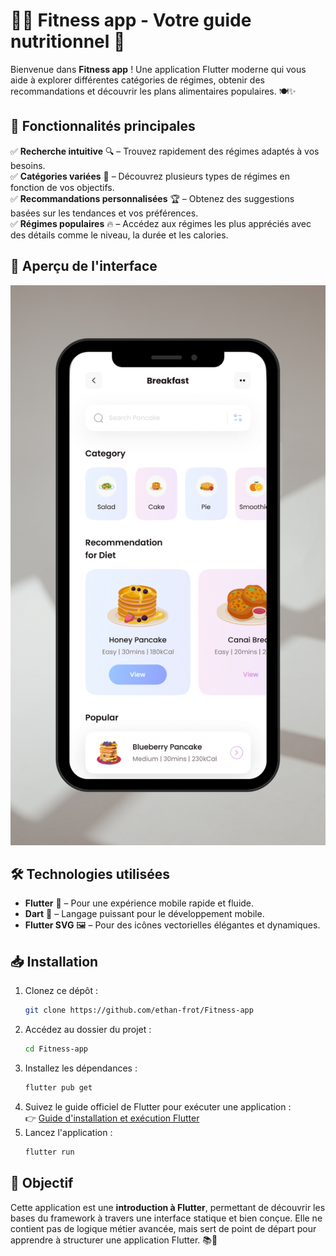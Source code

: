 # 🏋️‍♂️ Fitness app - Votre guide nutritionnel 📱

Bienvenue dans **Fitness app** ! Une application Flutter moderne qui vous aide à explorer différentes catégories de régimes, obtenir des recommandations et découvrir les plans alimentaires populaires. 🍽️✨

## 🚀 Fonctionnalités principales

✅ **Recherche intuitive** 🔍 – Trouvez rapidement des régimes adaptés à vos besoins.\
✅ **Catégories variées** 📂 – Découvrez plusieurs types de régimes en fonction de vos objectifs.\
✅ **Recommandations personnalisées** 🏆 – Obtenez des suggestions basées sur les tendances et vos préférences.\
✅ **Régimes populaires** 🔥 – Accédez aux régimes les plus appréciés avec des détails comme le niveau, la durée et les calories.

## 🎨 Aperçu de l'interface

![Présentation de l'application](assets/thumbnail.png)

## 🛠️ Technologies utilisées

- **Flutter** 🦋 – Pour une expérience mobile rapide et fluide.
- **Dart** 🎯 – Langage puissant pour le développement mobile.
- **Flutter SVG** 🖼️ – Pour des icônes vectorielles élégantes et dynamiques.

## 📥 Installation

1. Clonez ce dépôt :
   ```bash
   git clone https://github.com/ethan-frot/Fitness-app
   ```
2. Accédez au dossier du projet :
   ```bash
   cd Fitness-app
   ```
3. Installez les dépendances :
   ```bash
   flutter pub get
   ```
4. Suivez le guide officiel de Flutter pour exécuter une application :  
   👉 [Guide d'installation et exécution Flutter](https://docs.flutter.dev/get-started/install)
5. Lancez l'application :
   ```bash
   flutter run
   ```

## 🎯 Objectif

Cette application est une **introduction à Flutter**, permettant de découvrir les bases du framework à travers une interface statique et bien conçue. Elle ne contient pas de logique métier avancée, mais sert de point de départ pour apprendre à structurer une application Flutter. 📚🚀

